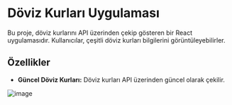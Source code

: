 # Döviz Kurları Uygulaması

Bu proje, döviz kurlarını API üzerinden çekip gösteren bir React uygulamasıdır. Kullanıcılar, çeşitli döviz kurları bilgilerini görüntüleyebilirler.

## Özellikler

- **Güncel Döviz Kurları:** Döviz kurları API üzerinden güncel olarak çekilir.

![image](https://github.com/user-attachments/assets/97b937e2-84fc-46fa-971a-3855b1defa2d)
